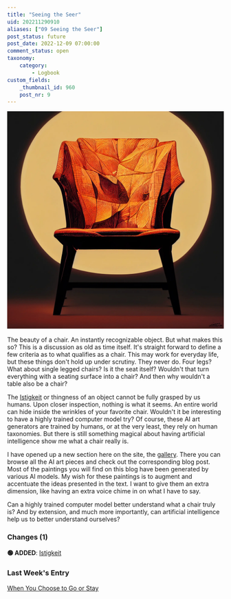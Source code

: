 ```yaml
---
title: "Seeing the Seer"
uid: 202211290910
aliases: ["09 Seeing the Seer"]
post_status: future
post_date: 2022-12-09 07:00:00
comment_status: open
taxonomy:
    category:
        - Logbook
custom_fields:
    _thumbnail_id: 960
    post_nr: 9
---
```


![A perfectly lit chair](/_images/image-seeing-the-seer.webp "Seeing the Seer")

The beauty of a chair. An instantly recognizable object. But what makes this so? This is a discussion as old as time itself. It's straight forward to define a few criteria as to what qualifies as a chair. This may work for everyday life, but these things don't hold up under scrutiny. They never do. Four legs? What about single legged chairs? Is it the seat itself? Wouldn't that turn everything with a seating surface into a chair? And then why wouldn't a table also be a chair?

The [Istigkeit](./istigkeit.md) or thingness of an object cannot be fully grasped by us humans. Upon closer inspection, nothing is what it seems. An entire world can hide inside the wrinkles of your favorite chair. Wouldn't it be interesting to have a highly trained computer model try? Of course, these AI art generators are trained by humans, or at the very least, they rely on human taxonomies. But there is still something magical about having artificial intelligence show me what a chair really is. 

I have opened up a new section here on the site, the [gallery](https://postdrafts.com/gallery/). There you can browse all the AI art pieces and check out the corresponding blog post. Most of the paintings you will find on this blog have been generated by various AI models. My wish for these paintings is to augment and accentuate the ideas presented in the text. I want to give them an extra dimension, like having an extra voice chime in on what I have to say.

Can a highly trained computer model better understand what a chair truly is? And by extension, and much more importantly, can artificial intelligence help us to better understand ourselves?

### Changes (1)
**🟢 ADDED**: [Istigkeit](./istigkeit.md)

### Last Week's Entry
[When You Choose to Go or Stay](./should-you-stay-or-go.md)

